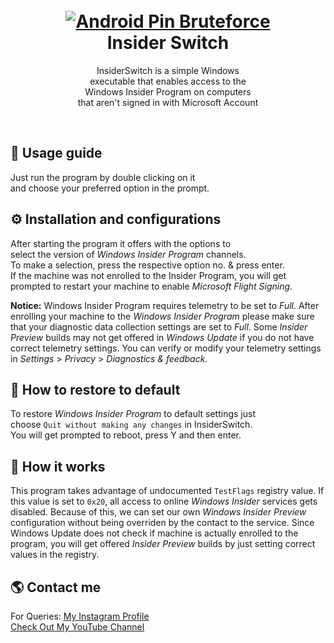 <h1 align="center">
  <br>
  <a href="https://github.com/utsanjan/Android-Pin-Bruteforce/">
  <img src="https://lh3.googleusercontent.com/-R9auUcvj2Do/YQ6KPZ_rxaI/AAAAAAAAj80/ktWpV0mpCDMKPOJGWsST4DvINK1_My_EQCLcBGAsYHQ/w200-h200/InsiderSwitch.ico"
  alt="Android Pin Bruteforce">
  </a><br>
  Insider Switch
  <br>
</h1>
<p align="center">InsiderSwitch is a simple Windows<br>
executable that enables access to the<br>
Windows Insider Program on computers<br>
that aren't signed in with Microsoft Account</p> <br>

## 📝 Usage guide
Just run the program by double clicking on it<br>
and choose your preferred option in the prompt.

## ⚙️ Installation and configurations
After starting the program it offers with the options to<br>
select the version of *Windows Insider Program* channels.<br>
To make a selection, press the respective option no. & press enter.<br>
If the machine was not enrolled to the Insider Program, you will get<br>
prompted to restart your machine to enable *Microsoft Flight Signing*. <br>

**Notice:** Windows Insider Program requires telemetry to be set to *Full*.
After enrolling your machine to the *Windows Insider Program* please make sure
that your diagnostic data collection settings are set to *Full*. Some *Insider
Preview* builds may not get offered in *Windows Update* if you do not have
correct telemetry settings. You can verify or modify your telemetry settings in
*Settings* > *Privacy* > *Diagnostics & feedback*.

## 🔄️ How to restore to default
To restore *Windows Insider Program* to default settings just<br>
choose `Quit without making any changes` in InsiderSwitch.<br>
You will get prompted to reboot, press Y and then enter.<br>

## 🧭 How it works
This program takes advantage of undocumented `TestFlags` registry value.
If this value is set to `0x20`, all access to online *Windows Insider* services
gets disabled. Because of this, we can set our own *Windows Insider Preview*
configuration without being overriden by the contact to the service. Since
Windows Update does not check if machine is actually enrolled to the program,
you will get offered *Insider Preview* builds by just setting correct values in
the registry.

## 🌎 Contact me  
For Queries: [My Instagram Profile](https://www.instagram.com/utsanjan/)  
[Check Out My YouTube Channel](https://www.youtube.com/DopeSatan)
